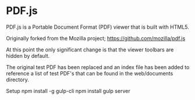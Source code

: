 # PDF.js

PDF.js is a Portable Document Format (PDF) viewer that is built with HTML5.

Originally forked from the Mozilla project;
https://github.com/mozilla/pdf.js

At this point the only significant change is that the viewer toolbars are hidden by default.

The original test PDF has been replaced and an index file has been added to reference a list of test PDF's that can be found in the web/documents directory.

Setup
npm install -g gulp-cli
npm install
gulp server
